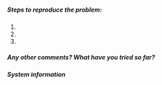 ##### Steps to reproduce the problem:

1.
2.
3.


##### Any other comments? What have you tried so far?



##### System information


<!--
    Cut and paste the output of "mitmdump --sysinfo".

    If you're using an older version if mitmproxy, please specify the version
    and OS.
-->
